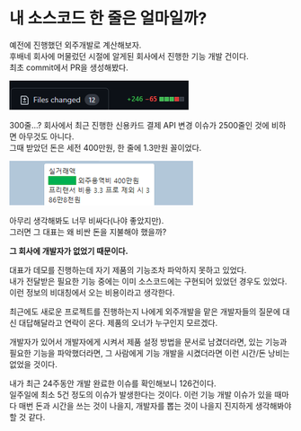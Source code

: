 # 내 소스코드 한 줄은 얼마일까?

예전에 진행했던 외주개발로 계산해보자.  
후배네 회사에 머물렀던 시절에 알게된 회사에서 진행한 기능 개발 건이다.  
최초 commit에서 PR을 생성해봤다.

![](./images/2.png)

300줄...? 회사에서 최근 진행한 신용카드 결제 API 변경 이슈가 2500줄인 것에 비하면 아무것도 아니다.  
그때 받았던 돈은 세전 400만원, 한 줄에 1.3만원 꼴이었다.  

![](./images/1.png)  

아무리 생각해봐도 너무 비싸다(나야 좋았지만).  
그러면 그 대표는 왜 비싼 돈을 지불해야 했을까?  

**그 회사에 개발자가 없었기 때문이다.**  

대표가 데모를 진행하는데 자기 제품의 기능조차 파악하지 못하고 있었다.  
내가 전달받은 필요한 기능 중에는 이미 소스코드에는 구현되어 있었던 경우도 있었다.  
이런 정보의 비대칭에서 오는 비용이라고 생각한다.  

최근에도 새로운 프로젝트를 진행하는지 나에게 외주개발을 맡은 개발자들의 질문에 대신 대답해달라고 연락이 온다. 제품의 오너가 누구인지 모르겠다.  

개발자가 있어서 개발자에게 시켜서 제품 설정 방법을 문서로 남겼더라면, 있는 기능과 필요한 기능을 파악했더라면, 그 사람에게 기능 개발을 시켰더라면 이런 시간/돈 낭비는 없었을 것이다.  

내가 최근 24주동안 개발 완료한 이슈를 확인해보니 126건이다.  
일주일에 최소 5건 정도의 이슈가 발생한다는 것이다. 이런 기능 개발 이슈가 있을 때마다 매번 돈과 시간을 쓰는 것이 나을지, 개발자를 뽑는 것이 나을지 진지하게 생각해봐야 할 것 같다.